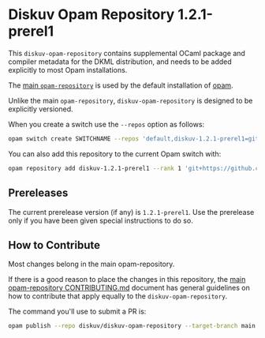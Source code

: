 # Diskuv Opam Repository 1.2.1-prerel1

This `diskuv-opam-repository` contains supplemental OCaml package and compiler
metadata for the DKML distribution, and needs to be added explicitly to most
Opam installations.

The [main `opam-repository`](https://github.com/ocaml/opam-repository)
is used by the default installation of [opam](https://opam.ocaml.org/).

Unlike the main `opam-repository`, `diskuv-opam-repository` is designed to
be explicitly versioned.

When you create a switch use the `--repos` option as follows:

```bash
opam switch create SWITCHNAME --repos 'default,diskuv-1.2.1-prerel1=git+https://github.com/diskuv/diskuv-opam-repository.git#1.2.1-prerel1' 4.12.1
```

You can also add this repository to the current Opam switch with:

```bash
opam repository add diskuv-1.2.1-prerel1 --rank 1 'git+https://github.com/diskuv/diskuv-opam-repository.git#1.2.1-prerel1'
```

## Prereleases

The current prerelease version (if any) is `1.2.1-prerel1`. Use the prerelease only if you have been given
special instructions to do so.

## How to Contribute

Most changes belong in the main opam-repository.

If there is a good reason to place the changes in this repository, the
[main opam-repository CONTRIBUTING.md](https://github.com/ocaml/opam-repository/blob/master/CONTRIBUTING.md)
document has general guidelines on how to contribute that apply equally to
the `diskuv-opam-repository`.

The command you'll use to submit a PR is:

```bash
opam publish --repo diskuv/diskuv-opam-repository --target-branch main
```
